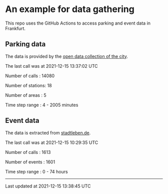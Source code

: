# An example for data gathering

This repo uses the GitHub Actions to access parking and event data in Frankfurt.

## Parking data
The data is provided by the [open data collection of the city](https://www.offenedaten.frankfurt.de/).

The last call was at 2021-12-15 13:37:02 UTC

Number of calls   : 14080

Number of stations:    18

Number of areas   :     5

Time step range   :     4 -  2005 minutes


## Event data
The data is extracted from [stadtleben.de](https://stadtleben.de/frankfurt/).

The last call was at 2021-12-15 10:29:35 UTC

Number of calls   : 1613

Number of events  : 1601

Time step range   :    0 -   74 hours


----

Last updated at 2021-12-15 13:38:45 UTC
